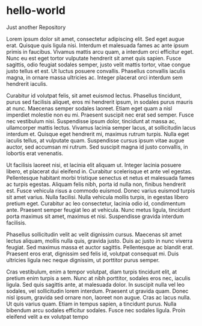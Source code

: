 # hello-world
Just another Repository

Lorem ipsum dolor sit amet, consectetur adipiscing elit. Sed eget augue erat. Quisque quis ligula nisi. Interdum et malesuada fames ac ante ipsum primis in faucibus. Vivamus mattis arcu quam, a interdum orci efficitur eget. Nunc eu est eget tortor vulputate hendrerit sit amet quis sapien. Fusce sagittis, odio feugiat sodales semper, justo velit mattis tortor, vitae congue justo tellus et est. Ut luctus posuere convallis. Phasellus convallis iaculis magna, in ornare massa ultricies ac. Integer placerat orci interdum sem hendrerit iaculis.

Curabitur id volutpat felis, sit amet euismod lectus. Phasellus tincidunt, purus sed facilisis aliquet, eros mi hendrerit ipsum, in sodales purus mauris at nunc. Maecenas semper sodales laoreet. Etiam eget quam a nisl imperdiet molestie non eu mi. Praesent suscipit nec erat sed semper. Fusce nec vestibulum nisi. Suspendisse ipsum dolor, tincidunt at massa ac, ullamcorper mattis lectus. Vivamus lacinia semper lacus, at sollicitudin lacus interdum et. Quisque eget hendrerit mi, maximus rutrum turpis. Nulla eget iaculis tellus, at vulputate quam. Suspendisse cursus ipsum vitae augue auctor, sed accumsan mi rutrum. Sed suscipit magna id justo convallis, in lobortis erat venenatis.

Ut facilisis laoreet nisi, et lacinia elit aliquam ut. Integer lacinia posuere libero, et placerat dui eleifend in. Curabitur scelerisque et ante vel egestas. Pellentesque habitant morbi tristique senectus et netus et malesuada fames ac turpis egestas. Aliquam felis nibh, porta id nulla non, finibus hendrerit est. Fusce vehicula risus a commodo euismod. Donec varius euismod turpis sit amet varius. Nulla facilisi. Nulla vehicula mollis turpis, in egestas libero pretium eget. Curabitur ac leo consectetur, lacinia odio id, condimentum ante. Praesent semper feugiat leo at vehicula. Nunc metus ligula, tincidunt porta maximus sit amet, maximus et nisi. Suspendisse gravida interdum facilisis.

Phasellus sollicitudin velit ac velit dignissim cursus. Maecenas sit amet lectus aliquam, mollis nulla quis, gravida justo. Duis ac justo in nunc viverra feugiat. Sed maximus massa et auctor sagittis. Pellentesque ac blandit erat. Praesent eros erat, dignissim sed felis id, volutpat consequat mi. Duis ultricies ligula nec neque dignissim, ut porttitor purus semper.

Cras vestibulum, enim a tempor volutpat, diam turpis tincidunt elit, at pretium enim turpis a sem. Nunc at nibh porttitor, sodales eros nec, iaculis ligula. Sed quis sagittis ante, at malesuada dolor. In suscipit nulla vel leo sodales, vel sollicitudin lorem interdum. Praesent ut gravida quam. Donec nisl ipsum, gravida sed ornare non, laoreet non augue. Cras ac lacus nulla. Ut quis varius quam. Etiam in tempus sapien, a tincidunt purus. Nulla bibendum arcu sodales efficitur sodales. Fusce nec sodales ligula. Proin eleifend velit a ex volutpat tempo
